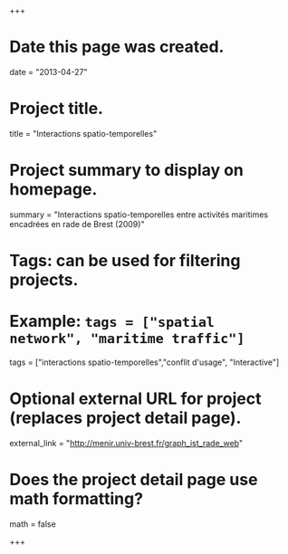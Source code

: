 +++
# Date this page was created.
date = "2013-04-27"

# Project title.
title = "Interactions spatio-temporelles"

# Project summary to display on homepage.
summary = "Interactions spatio-temporelles entre activités maritimes encadrées en rade de Brest (2009)"



# Tags: can be used for filtering projects.
# Example: `tags = ["spatial network", "maritime traffic"]`
tags = ["interactions spatio-temporelles","conflit d'usage", "Interactive"]

# Optional external URL for project (replaces project detail page).
external_link = "http://menir.univ-brest.fr/graph_ist_rade_web"

# Does the project detail page use math formatting?
math = false

+++

